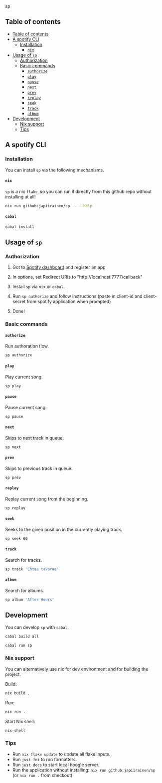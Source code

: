 sp

## Table of contents

- [Table of contents](#table-of-contents)
- [A spotify CLI](#a-spotify-cli)
  - [Installation](#installation)
    - [`nix`](#nix)
- [Usage of `sp`](#usage-of-sp)
  - [Authorization](#authorization)
  - [Basic commands](#basic-commands)
    - [`authorize`](#authorize)
    - [`play`](#play)
    - [`pause`](#pause)
    - [`next`](#next)
    - [`prev`](#prev)
    - [`replay`](#replay)
    - [`seek`](#seek)
    - [`track`](#track)
    - [`album`](#track)
- [Development](#development)
  - [Nix support](#nix-support)
  - [Tips](#tips)

## A spotify CLI

### Installation

You can install `sp` via the following mechanisms.

#### `nix`

`sp` is a nix `flake`, so you can run it directly from this github repo without installing at all!

```bash
nix run github:japiirainen/sp -- --help
```

#### `cabal`

```bash
cabal install
```

## Usage of `sp`

### Authorization

1. Got to <a href="https://developer.spotify.com/dashboard/">Spotify dashboard</a> and register an app

2. In options, set Redirect URIs to "http://localhost:7777/callback"

3. Install `sp` via `nix` or `cabal`.

4. Run `sp authorize` and follow instructions (paste in client-id and client-secret from spotify application when prompted)

5. Done!

### Basic commands

#### `authorize`

Run authoration flow.

```bash
sp authorize
```

#### `play`

Play current song.

```bash
sp play
```

#### `pause`

Pause current song.

```bash
sp pause
```

#### `next`

Skips to next track in queue.

```bash
sp next
```

#### `prev`

Skips to previous track in queue.

```bash
sp prev
```

#### `replay`

Replay current song from the beginning.

```bash
sp replay
```

#### `seek`

Seeks to the given position in the currently playing track.

```bash
sp seek 60
```

#### `track`

Search for tracks.

```bash
sp track 'Ehtaa tavaraa'
```

#### `album`

Search for albums.

```bash
sp album 'After Hours'
```

## Development

You can develop `sp` with `cabal`.

```sh
cabal build all

cabal run sp
```

### Nix support

You can alternatively use nix for dev environment and for building the project.

Build:

```sh
nix build .
```

Run:

```sh
nix run .
```

Start Nix shell:

```sh
nix-shell
```

### Tips

- Run `nix flake update` to update all flake inputs.
- Run `just fmt` to run formatters.
- Run `just docs` to start  local hoogle server.
- Run the application without installing: `nix run github:japiirainen/sp` (or `nix run .` from checkout)
